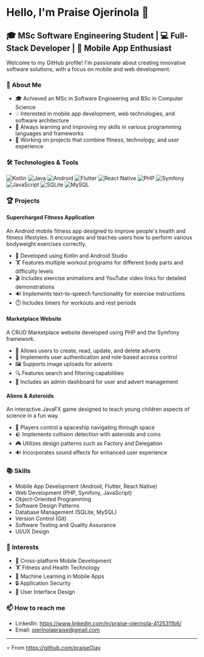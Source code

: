# Hello, I'm Praise Ojerinola 👋

## 🎓 MSc Software Engineering Student | 💻 Full-Stack Developer | 📱 Mobile App Enthusiast

Welcome to my GitHub profile! I'm passionate about creating innovative software solutions, with a focus on mobile and web development.

### 🚀 About Me

- 🎓 Achieved an MSc in Software Engineering and BSc in Computer Science
- 💡 Interested in mobile app development, web technologies, and software architecture
- 🌱 Always learning and improving my skills in various programming languages and frameworks
- 🔭 Working on projects that combine fitness, technology, and user experience

### 🛠️ Technologies & Tools

![Kotlin](https://img.shields.io/badge/-Kotlin-0095D5?style=flat-square&logo=kotlin&logoColor=white)
![Java](https://img.shields.io/badge/-Java-007396?style=flat-square&logo=java&logoColor=white)
![Android](https://img.shields.io/badge/-Android-3DDC84?style=flat-square&logo=android&logoColor=white)
![Flutter](https://img.shields.io/badge/-Flutter-02569B?style=flat-square&logo=flutter&logoColor=white)
![React Native](https://img.shields.io/badge/-React_Native-61DAFB?style=flat-square&logo=react&logoColor=black)
![PHP](https://img.shields.io/badge/-PHP-777BB4?style=flat-square&logo=php&logoColor=white)
![Symfony](https://img.shields.io/badge/-Symfony-000000?style=flat-square&logo=symfony&logoColor=white)
![JavaScript](https://img.shields.io/badge/-JavaScript-F7DF1E?style=flat-square&logo=javascript&logoColor=black)
![SQLite](https://img.shields.io/badge/-SQLite-003B57?style=flat-square&logo=sqlite&logoColor=white)
![MySQL](https://img.shields.io/badge/-MySQL-4479A1?style=flat-square&logo=mysql&logoColor=white)

### 🏆 Projects

#### Supercharged Fitness Application
An Android mobile fitness app designed to improve people's health and fitness lifestyles. It encourages and teaches users how to perform various bodyweight exercises correctly.

- 📱 Developed using Kotlin and Android Studio
- 🏋️ Features multiple workout programs for different body parts and difficulty levels
- 🎬 Includes exercise animations and YouTube video links for detailed demonstrations
- 🔊 Implements text-to-speech functionality for exercise instructions
- ⏱️ Includes timers for workouts and rest periods

#### Marketplace Website
A CRUD Marketplace website developed using PHP and the Symfony framework.

- 🛒 Allows users to create, read, update, and delete adverts
- 🔐 Implements user authentication and role-based access control
- 🖼️ Supports image uploads for adverts
- 🔍 Features search and filtering capabilities
- 👥 Includes an admin dashboard for user and advert management

#### Aliens & Asteroids
An interactive JavaFX game designed to teach young children aspects of science in a fun way.

- 🚀 Players control a spaceship navigating through space
- 🪨 Implements collision detection with asteroids and coins
- 🎮 Utilizes design patterns such as Factory and Delegation
- 🔊 Incorporates sound effects for enhanced user experience

### 📚 Skills

- Mobile App Development (Android, Flutter, React Native)
- Web Development (PHP, Symfony, JavaScript)
- Object-Oriented Programming
- Software Design Patterns
- Database Management (SQLite, MySQL)
- Version Control (Git)
- Software Testing and Quality Assurance
- UI/UX Design

### 🌟 Interests

- 📱 Cross-platform Mobile Development
- 🏋️ Fitness and Health Technology
- 🧠 Machine Learning in Mobile Apps
- 🔒 Application Security
- 🎨 User Interface Design

### 📫 How to reach me

- LinkedIn: https://www.linkedin.com/in/praise-ojerinola-4125311b6/
- Email: ojerinolapraise@gmail.com
---

⭐️ From https://github.com/praiseOjay
